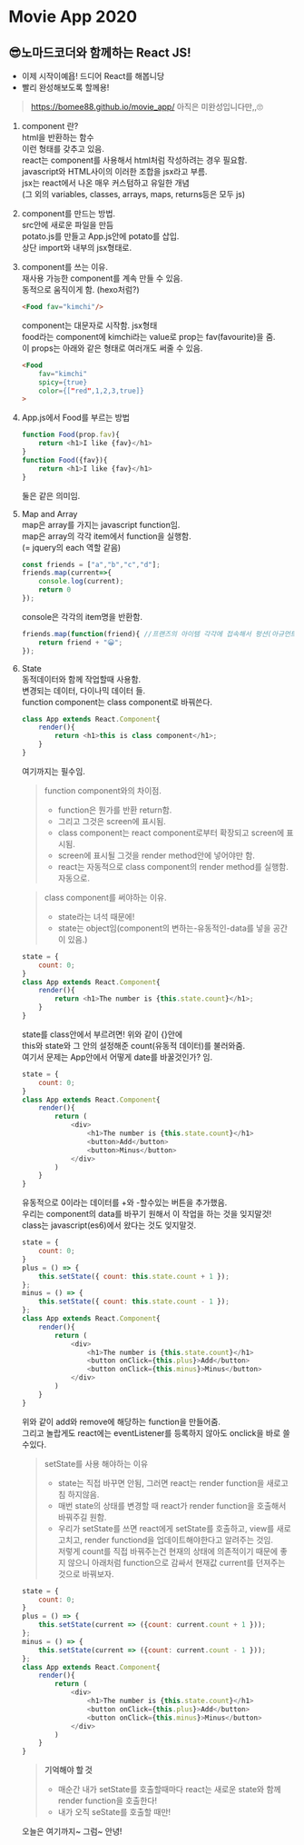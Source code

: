 # Movie App 2020

## 😎노마드코더와 함께하는 React JS!
* 이제 시작이예욥! 드디어 React를 해봅니당
* 빨리 완성해보도록 할께용!

> https://bomee88.github.io/movie_app/  아직은 미완성입니다만,,🙄

1.   component 란?      
    html을 반환하는 함수    
  <App /> 이런 형태를 갖추고 있음.    
  react는 component를 사용해서 html처럼 작성하려는 경우 필요함.  
  javascript와 HTML사이의 이러한 조합을 jsx라고 부름.  
  jsx는 react에서 나온 매우 커스텀하고 유일한 개념  
  (그 외의 variables, classes, arrays, maps, returns등은 모두 js)
      
2. component를 만드는 방법.  
    src안에 새로운 파일을 만듬    
    potato.js를 만들고 App.js안에 potato를 삽입.    
    상단 import와 내부의 jsx형태로.    
     
3. component를 쓰는 이유.   
    재사용 가능한 component를 계속 만들 수 있음.    
    동적으로 움직이게 함. (hexo처럼?)    
    ```html
    <Food fav="kimchi"/>
    ```
    component는 대문자로 시작함. jsx형태    
    food라는 component에 kimchi라는 value로 prop는 fav(favourite)을 줌.    
    이 props는 아래와 같은 형태로 여러개도 써줄 수 있음.    
    ```html
    <Food
        fav="kimchi"
        spicy={true}
        color={["red",1,2,3,true]}
    >
    ```
     
4. App.js에서 Food를 부르는 방법    
    ```javascript
    function Food(prop.fav){
        return <h1>I like {fav}</h1>
    }
    function Food({fav}){
        return <h1>I like {fav}</h1>
    }
    ```
    둘은 같은 의미임.    
          
5. Map and Array      
    map은 array를 가지는 javascript function임.     
    map은 array의 각각 item에서 function을 실행함.     
    (= jquery의 each 역할 같음)     
    ```javascript
    const friends = ["a","b","c","d"];
    friends.map(current=>{
        console.log(current);
        return 0
    });
    ```
    console은 각각의 item명을 반환함.     
    ```javascript
    friends.map(function(friend){ //프랜즈의 아이템 각각에 접속해서 펑션(아규먼트)을 실행해라. 
        return friend + "😀";
    });
    ```
       
6. State      
    동적데이터와 함께 작업할때 사용함.    
    변경되는 데이터, 다이나믹 데이터 들.      
    function component는 class component로 바꿔쓴다.     
    ``` javascript
    class App extends React.Component{
        render(){
            return <h1>this is class component</h1>;
        }
    }
    ```
    여기까지는 필수임.    
    > function component와의 차이점.     
    > * function은 뭔가를 반환 return함.
    > * 그리고 그것은 screen에 표시됨.
    > * class component는 react component로부터 확장되고 screen에 표시됨.
    > * screen에 표시될 그것을 render method안에 넣어야만 함.
    > * react는 자동적으로 class component의 render method를 실행함. 자동으로.
        
    > class component를 써야하는 이유.
    > * state라는 녀석 때문에!
    > * state는 object임(component의 변하는-유동적인-data를 넣을 공간이 있음.)
     
    ``` javascript
    state = {
        count: 0;
    }
    class App extends React.Component{
        render(){
            return <h1>The number is {this.state.count}</h1>;
        }
    }
    ```
    state를 class안에서 부르려면! 위와 같이 {}안에     
    this와 state와 그 안의 설정해준 count(유동적 데이터)를 불러와줌.     
    여기서 문제는 App안에서 어떻게 date를 바꿀것인가? 임.     
      
    ``` javascript
    state = {
        count: 0;
    }
    class App extends React.Component{
        render(){
            return (
                <div>
                    <h1>The number is {this.state.count}</h1>
                    <button>Add</button>
                    <button>Minus</button>
                </div>
            )    
        }
    }
    ```
    유동적으로 0이라는 데이터를 +와 -할수있는 버튼을 추가했음.     
    우리는 component의 data를 바꾸기 원해서 이 작업을 하는 것을 잊지말것!      
    class는 javascript(es6)에서 왔다는 것도 잊지말것.      
     
    ``` javascript
    state = {
        count: 0;
    }
    plus = () => {
        this.setState({ count: this.state.count + 1 });
    };
    minus = () => {
        this.setState({ count: this.state.count - 1 });
    };
    class App extends React.Component{
        render(){
            return (
                <div>
                    <h1>The number is {this.state.count}</h1>
                    <button onClick={this.plus}>Add</button>
                    <button onClick={this.minus}>Minus</button>
                </div>
            )    
        }
    }
    ```
    위와 같이 add와 remove에 해당하는 function을 만들어줌.      
    그리고 놀랍게도 react에는 eventListener를 등록하지 않아도 onclick을 바로 쓸수있다.      
    > setState를 사용 해야하는 이유
    > * state는 직접 바꾸면 안됨, 그러면 react는 render function을 새로고침 하지않음.
    > * 매번 state의 상태를 변경할 때 react가 render function을 호출해서 바꿔주길 원함.
    > * 우리가 setState를 쓰면 react에게 setState를 호출하고, view를 새로고치고, render functiond을 업데이트해야한다고 알려주는 것임.      
    저렇게 count를 직접 바꿔주는건 현재의 상태에 의존적이기 때문에 좋지 않으니 아래처럼 function으로 감싸서 현재값 current를 던져주는 것으로 바꿔보자.      
       
    ``` javascript
    state = {
        count: 0;
    }
    plus = () => {
        this.setState(current => ({count: current.count + 1 }));
    };
    minus = () => {
        this.setState(current => ({count: current.count - 1 }));
    };
    class App extends React.Component{
        render(){
            return (
                <div>
                    <h1>The number is {this.state.count}</h1>
                    <button onClick={this.plus}>Add</button>
                    <button onClick={this.minus}>Minus</button>
                </div>
            )    
        }
    }
    ```
   > **기억해야 할 것**
   > * 매순간 내가 setState를 호출할때마다 react는 새로운 state와 함께 render function을 호출한다!
   > * 내가 오직 seState를 호출할 때만! 
        
   오늘은 여기까지~ 그럼~ 안녕!      